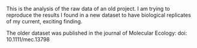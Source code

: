 This is the analysis of the raw data of an old project. I am trying to reproduce the results I found in a new dataset to have biological replicates of my current, exciting finding.

The older dataset was published in the journal of Molecular Ecology: doi: 10.1111/mec.13798